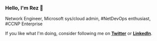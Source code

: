 ### Hello, I'm Rez 👋

Network Engineer, Microsoft sys/cloud admin, #NetDevOps enthusiast, #CCNP Enterprise

If you like what I'm doing, consider following me on [**Twitter**](https://twitter.com/RezNetDevOps) or [**LinkedIn**](https://www.linkedin.com/in/mohamadreza-rezaei-538397139/).

<!--
**rezNetDevOps/rezNetDevOps** is a ✨ _special_ ✨ repository because its `README.md` (this file) appears on your GitHub profile.

Here are some ideas to get you started:

- 🔭 I’m currently working on ...
- 🌱 I’m currently learning ...
- 👯 I’m looking to collaborate on ...
- 🤔 I’m looking for help with ...
- 💬 Ask me about ...
- 📫 How to reach me: ...
- 😄 Pronouns: ...
- ⚡ Fun fact: ...
-->
